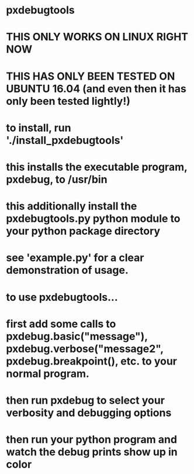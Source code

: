 # pxdebugtools
# THIS ONLY WORKS ON LINUX RIGHT NOW
# THIS HAS ONLY BEEN TESTED ON UBUNTU 16.04 (and even then it has only been tested lightly!)
# to install, run './install_pxdebugtools'
# this installs the executable program, pxdebug, to /usr/bin
# this additionally install the pxdebugtools.py python module to your python package directory
# see 'example.py' for a clear demonstration of usage. 
# to use pxdebugtools...
# first add some calls to pxdebug.basic("message"), pxdebug.verbose("message2", pxdebug.breakpoint(), etc. to your normal program.
# then run pxdebug to select your verbosity and debugging options 
# then run your python program and watch the debug prints show up in color
